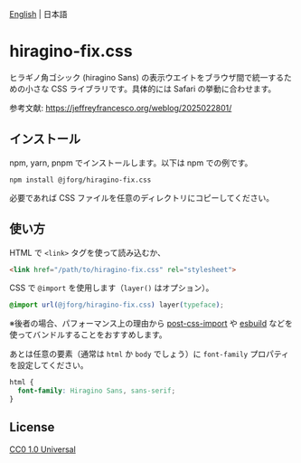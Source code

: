 [English](README.md) | 日本語


hiragino-fix.css
================

ヒラギノ角ゴシック (hiragino Sans) の表示ウエイトをブラウザ間で統一するための小さな CSS ライブラリです。具体的には Safari の挙動に合わせます。

参考文献: https://jeffreyfrancesco.org/weblog/2025022801/


インストール
------------

npm, yarn, pnpm でインストールします。以下は npm での例です。

```shell
npm install @jforg/hiragino-fix.css
```

必要であれば CSS ファイルを任意のディレクトリにコピーしてください。


使い方
------

HTML で `<link>` タグを使って読み込むか、

```html
<link href="/path/to/hiragino-fix.css" rel="stylesheet">
```

CSS で `@import` を使用します（`layer()` はオプション）。

```css
@import url(@jforg/hiragino-fix.css) layer(typeface);
```

※後者の場合、パフォーマンス上の理由から [post-css-import][pci] や [esbuild][esb] などを使ってバンドルすることをおすすめします。

あとは任意の要素（通常は `html` か `body` でしょう）に `font-family` プロパティを設定してください。

```css
html {
  font-family: Hiragino Sans, sans-serif;
}
```


License
-------

[CC0 1.0 Universal][cc0]


[pci]: https://github.com/postcss/postcss-import
[esb]: https://esbuild.github.io/
[cc0]: https://creativecommons.org/publicdomain/zero/1.0/
